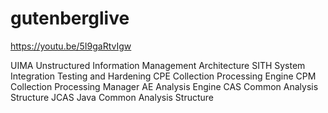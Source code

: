 # gutenberglive


https://youtu.be/5I9gaRtvIgw

UIMA	Unstructured Information Management Architecture
SITH	System Integration Testing and Hardening
CPE	Collection Processing Engine
CPM	Collection Processing Manager
AE	Analysis Engine
CAS	Common Analysis Structure
JCAS	Java Common Analysis Structure
